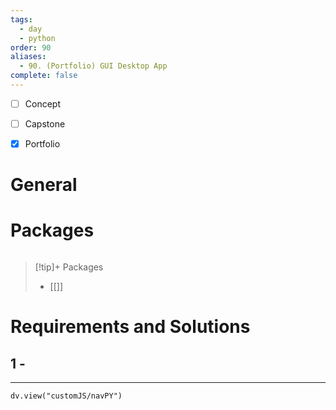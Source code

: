 ```yaml
---
tags:
  - day
  - python
order: 90
aliases:
  - 90. (Portfolio) GUI Desktop App
complete: false
---
```

- [ ] Concept
- [ ] Capstone
- [x] Portfolio


# General


# Packages
```python

```


> [!tip]+ Packages
> - [[]]


# Requirements and Solutions
## 1 -  

<hr />

```dataviewjs
dv.view("customJS/navPY")
```

